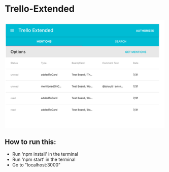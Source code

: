 Trello-Extended
==============

![Trelloextended](./screenshot1.png)

## How to run this:

* Run 'npm install' in the terminal
* Run 'npm start' in the terminal
* Go to "localhost:3000"
